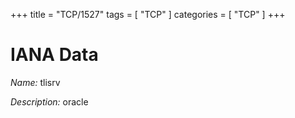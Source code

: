 +++
title = "TCP/1527"
tags = [ "TCP" ]
categories = [ "TCP" ]
+++

# IANA Data

_Name:_ tlisrv

_Description:_ oracle

